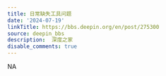 ```yaml
---
title: 日常缺失工具问题
date: '2024-07-19'
linkTitle: https://bbs.deepin.org/en/post/275300
source: deepin_bbs
description:  深度之家 
disable_comments: true
---
```

NA
